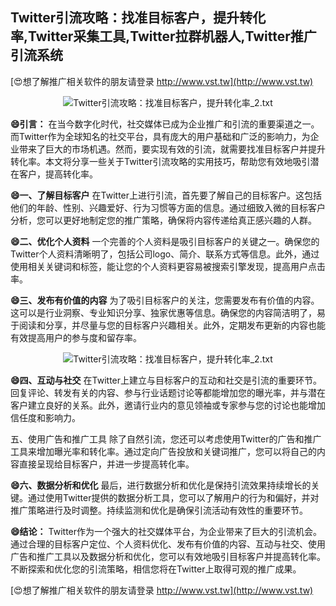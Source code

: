 ## **Twitter引流攻略：找准目标客户，提升转化率,Twitter采集工具,Twitter拉群机器人,Twitter推广引流系统**

[😍想了解推广相关软件的朋友请登录 http://www.vst.tw](http://www.vst.tw)

 <center><img src="https://vst.tw/MP4/tuiguang/png/8.png" alt="Twitter引流攻略：找准目标客户，提升转化率_2.txt"></center>

**😄引言：**
在当今数字化时代，社交媒体已成为企业推广和引流的重要渠道之一。而Twitter作为全球知名的社交平台，具有庞大的用户基础和广泛的影响力，为企业带来了巨大的市场机遇。然而，要实现有效的引流，就需要找准目标客户并提升转化率。本文将分享一些关于Twitter引流攻略的实用技巧，帮助您有效地吸引潜在客户，提高转化率。

**😄一、了解目标客户**
在Twitter上进行引流，首先要了解自己的目标客户。这包括他们的年龄、性别、兴趣爱好、行为习惯等方面的信息。通过细致入微的目标客户分析，您可以更好地制定您的推广策略，确保将内容传递给真正感兴趣的人群。

**😄二、优化个人资料**
一个完善的个人资料是吸引目标客户的关键之一。确保您的Twitter个人资料清晰明了，包括公司logo、简介、联系方式等信息。此外，通过使用相关关键词和标签，能让您的个人资料更容易被搜索引擎发现，提高用户点击率。

**😄三、发布有价值的内容**
为了吸引目标客户的关注，您需要发布有价值的内容。这可以是行业洞察、专业知识分享、独家优惠等信息。确保您的内容简洁明了，易于阅读和分享，并尽量与您的目标客户兴趣相关。此外，定期发布更新的内容也能有效提高用户的参与度和留存率。

 <center><img src="https://vst.tw/MP4/tuiguang/png/0.png" alt="Twitter引流攻略：找准目标客户，提升转化率_2.txt"></center>

**😄四、互动与社交**
在Twitter上建立与目标客户的互动和社交是引流的重要环节。回复评论、转发有关的内容、参与行业话题讨论等都能增加您的曝光率，并与潜在客户建立良好的关系。此外，邀请行业内的意见领袖或专家参与您的讨论也能增加信任度和影响力。

五、使用广告和推广工具
除了自然引流，您还可以考虑使用Twitter的广告和推广工具来增加曝光率和转化率。通过定向广告投放和关键词推广，您可以将自己的内容直接呈现给目标客户，并进一步提高转化率。

**😄六、数据分析和优化**
最后，进行数据分析和优化是保持引流效果持续增长的关键。通过使用Twitter提供的数据分析工具，您可以了解用户的行为和偏好，并对推广策略进行及时调整。持续监测和优化是确保引流活动有效性的重要环节。

**😄结论：**
Twitter作为一个强大的社交媒体平台，为企业带来了巨大的引流机会。通过合理的目标客户定位、个人资料优化、发布有价值的内容、互动与社交、使用广告和推广工具以及数据分析和优化，您可以有效地吸引目标客户并提高转化率。不断探索和优化您的引流策略，相信您将在Twitter上取得可观的推广成果。

[😍想了解推广相关软件的朋友请登录 http://www.vst.tw](http://www.vst.tw)



